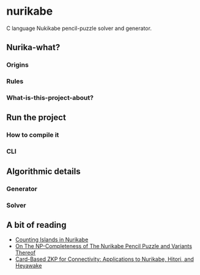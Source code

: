 # nurikabe

C language Nukikabe pencil-puzzle solver and generator.

## Nurika-what?

### Origins

### Rules

### What-is-this-project-about?

## Run the project

### How to compile it

### CLI

## Algorithmic details

### Generator

### Solver

## A bit of reading

* [Counting Islands in Nurikabe](https://www.semanticscholar.org/paper/Counting-Islands-in-Nurikabe-Boswell-Clark/17e179c9b66e246202350cbc9241e48251f28876)
* [On The NP-Completeness of The Nurikabe Pencil Puzzle and Variants Thereof](https://www.semanticscholar.org/paper/On-The-NP-Completeness-of-The-Nurikabe-Pencil-and-Holzer-Klein/4855b7160c651c8cc883def72348463fd77cdbed)
* [Card-Based ZKP for Connectivity: Applications to Nurikabe, Hitori, and Heyawake](https://www.semanticscholar.org/paper/Card-Based-ZKP-for-Connectivity%3A-Applications-to-Robert-Miyahara/b72f60ded055f52a091261479c16ad35b2f9a2f3)